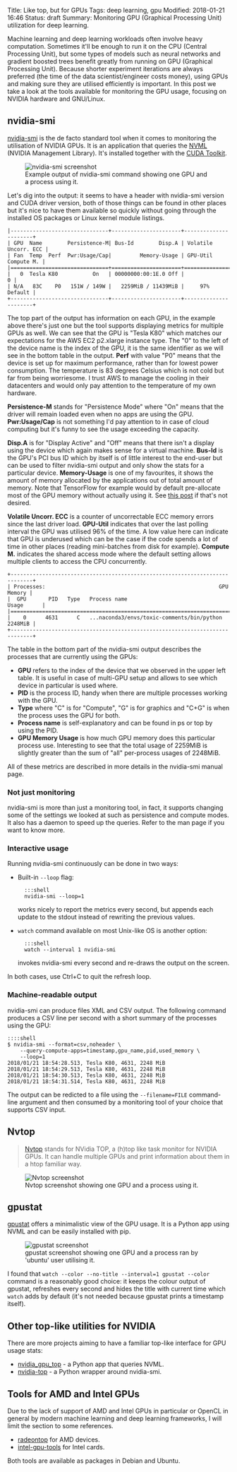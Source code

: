 Title: Like top, but for GPUs
Tags: deep learning, gpu
Modified: 2018-01-21 16:46
Status: draft
Summary: Monitoring GPU (Graphical Processing Unit) utilization for deep learning.

Machine learning and deep learning workloads often involve heavy computation. Sometimes it'll be enough to run it
on the CPU (Central Processing Unit), but some types of models such as neural networks and gradient boosted trees
benefit greatly from running on GPU (Graphical Processing Unit). Because shorter experiment iterations are always
preferred (the time of the data scientist/engineer costs money), using GPUs and making sure they are utilised
efficiently is important. In this post we take a look at the tools available for monitoring the GPU usage, focusing
on NVIDIA hardware and GNU/Linux.

## nvidia-smi

[nvidia-smi](https://developer.nvidia.com/nvidia-system-management-interface) is the de facto standard tool when it
comes to monitoring the utilisation of NVIDIA GPUs. It is an application that queries the
[NVML](https://developer.nvidia.com/nvidia-management-library-nvml) (NVIDIA Management Library).
It's installed together with the [CUDA Toolkit](https://developer.nvidia.com/cuda-downloads).

<figure>
  <img src="{attach}static/images/nvidia-smi-screenshot.png" alt="nvidia-smi screenshot"/>
  <figcaption>Example output of nvidia-smi command showing one GPU and a process using it.</figcaption>
</figure>

Let's dig into the output: it seems to have a header with nvidia-smi version and CUDA driver version, both of those
things can be found in other places but it's nice to have them available so quickly without going through the
installed OS packages or Linux kernel module listings.

    |-------------------------------+----------------------+----------------------+
    | GPU  Name        Persistence-M| Bus-Id        Disp.A | Volatile Uncorr. ECC |
    | Fan  Temp  Perf  Pwr:Usage/Cap|         Memory-Usage | GPU-Util  Compute M. |
    |===============================+======================+======================|
    |   0  Tesla K80           On   | 00000000:00:1E.0 Off |                    0 |
    | N/A   83C    P0   151W / 149W |   2259MiB / 11439MiB |     97%      Default |
    +-------------------------------+----------------------+----------------------+

The top part of the output has information on each GPU, in the example above there's just one but the
tool supports displaying metrics for multiple GPUs as well. We can see that the GPU is "Tesla K80" which matches
our expectations for the AWS EC2 p2.xlarge instance type. The "0" to the left of the device name is the index
of the GPU, it is the same identifier as we will see in the bottom table in the output. **Perf** with value "P0"
means that the device is set up for maximum performance, rather than for lowest power consumption. The temperature
is 83 degrees Celsius which is not cold but far from being worriesome. I trust AWS to manage the cooling in their
datacenters and would only pay attention to the temperature of my own hardware.

**Persistence-M** stands for "Persistence Mode" where "On" means that the driver will remain loaded even when no apps
are using the GPU. **Pwr:Usage/Cap** is not something I'd pay attention to in case of cloud computing but it's funny
to see the usage exceeding the capacity.

**Disp.A** is for "Display Active" and "Off" means that there isn't a display using the device which again makes sense
for a virtual machine. **Bus-Id** is the GPU's PCI bus ID which by itself is of little interest to the end-user but can
be used to filter nvidia-smi output and only show the stats for a particular device. **Memory-Usage** is one of my
favourites, it shows the amount of memory allocated by the applications out of total amount of memory. Note that
TensorFlow for example would by default pre-allocate most of the GPU memory without actually using it. See
[this post](https://stackoverflow.com/questions/34199233/how-to-prevent-tensorflow-from-allocating-the-totality-of-a-gpu-memory)
if that's not desired.

**Volatile Uncorr. ECC** is a counter of uncorrectable ECC memory errors since the last driver load. **GPU-Util**
indicates that over the last polling interval the GPU was utilised 96% of the time. A low value here can indicate that
GPU is underused which can be the case if the code spends a lot of time in other places (reading mini-batches
from disk for example). **Compute M.** indicates the shared access mode where the default setting allows multiple
clients to access the CPU concurrently.

    +-----------------------------------------------------------------------------+
    | Processes:                                                       GPU Memory |
    |  GPU       PID   Type   Process name                             Usage      |
    |=============================================================================|
    |    0      4631      C   ...naconda3/envs/toxic-comments/bin/python  2248MiB |
    +-----------------------------------------------------------------------------+

The table in the bottom part of the nvidia-smi output describes the processes that are currently using the GPUs:

* **GPU** refers to the index of the device that we observed in the upper left table. It is useful in case of multi-GPU
  setup and allows to see which device in particular is used where.
* **PID** is the process ID, handy when there are multiple processes working with the GPU.
* **Type** where "C" is for "Compute", "G" is for graphics and "C+G" is when the process uses the GPU for both.
* **Process name** is self-explanatory and can be found in ps or top by using the PID.
* **GPU Memory Usage** is how much GPU memory does this particular process use. Interesting to see that the total usage
  of 2259MiB is slightly greater than the sum of "all" per-process usages of 2248MiB.

All of these metrics are described in more details in the nvidia-smi manual page.

### Not just monitoring

nvidia-smi is more than just a monitoring tool, in fact, it supports changing some of the settings we looked at such as
persistence and compute modes. It also has a daemon to speed up the queries. Refer to the man page if you want to know
more.

### Interactive usage

Running nvidia-smi continuously can be done in two ways:

* Built-in `--loop` flag:

        :::shell
        nvidia-smi --loop=1

    works nicely to report the metrics every second, but appends each update to the stdout instead
    of rewriting the previous values.

* `watch` command available on most Unix-like OS is another option:

        :::shell
        watch --interval 1 nvidia-smi

    invokes nvidia-smi every second and re-draws the output on the screen.

In both cases, use Ctrl+C to quit the refresh loop.

### Machine-readable output

nvidia-smi can produce files XML and CSV output. The following command produces a CSV line per second with a short
summary of the processes using the GPU:

    ::::shell
    $ nvidia-smi --format=csv,noheader \
        --query-compute-apps=timestamp,gpu_name,pid,used_memory \
        --loop=1
    2018/01/21 18:54:28.513, Tesla K80, 4631, 2248 MiB
    2018/01/21 18:54:29.513, Tesla K80, 4631, 2248 MiB
    2018/01/21 18:54:30.513, Tesla K80, 4631, 2248 MiB
    2018/01/21 18:54:31.514, Tesla K80, 4631, 2248 MiB

The output can be redicted to a file using the `--filename=FILE` command-line argument and then consumed by a
monitoring tool of your choice that supports CSV input.

## Nvtop

> [Nvtop](https://github.com/Syllo/nvtop) stands for NVidia TOP, a (h)top like task monitor for
> NVIDIA GPUs. It can handle multiple GPUs and print information about them in a htop familiar way.

<figure>
  <img src="{attach}static/images/nvtop-screenshot.png" alt="Nvtop screenshot"/>
  <figcaption>Nvtop screenshot showing one GPU and a process using it.</figcaption>
</figure>

## gpustat

[gpustat](https://github.com/wookayin/gpustat) offers a minimalistic view of the GPU usage. It is a Python app
using NVML and can be easily installed with pip.

<figure>
  <img src="{attach}static/images/gpustat-screenshot.png" alt="gpustat screenshot"/>
  <figcaption>gpustat screenshot showing one GPU and a process ran by 'ubuntu' user utilising it.</figcaption>
</figure>

I found that
`watch --color --no-title --interval=1 gpustat --color` command is a reasonably good choice: it keeps the colour
output of gpustat, refreshes every second and hides the title with current time which `watch` adds by default
(it's not needed because gpustat prints a timestamp itself).

## Other top-like utilities for NVIDIA

There are more projects aiming to have a familiar top-like interface for GPU usage stats:

* [nvidia_gpu_top](https://github.com/JesseBuesking/nvidia_gpu_top) - a Python app that queries NVML.
* [nvidia-top](https://github.com/abhishekbajpayee/nvidia-top) - a Python wrapper around nvidia-smi.

## Tools for AMD and Intel GPUs

Due to the lack of support of AMD and Intel GPUs in particular or OpenCL in general by modern machine learning
and deep learning frameworks, I will limit the section to some references.

* [radeontop](https://github.com/clbr/radeontop) for AMD devices.
* [intel-gpu-tools](https://01.org/linuxgraphics) for Intel cards.

Both tools are available as packages in Debian and Ubuntu.
